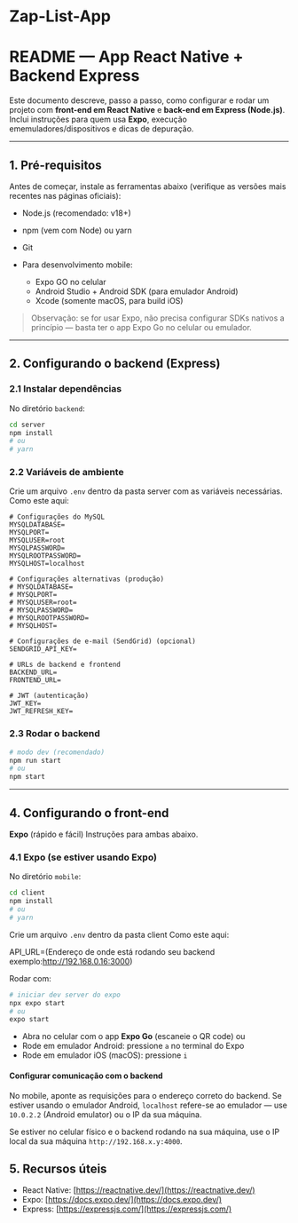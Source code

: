 # Zap-List-App
# README — App React Native + Backend Express

Este documento descreve, passo a passo, como configurar e rodar um projeto com **front-end em React Native** e **back-end em Express (Node.js)**. Inclui instruções para quem usa **Expo**, execução ememuladores/dispositivos e dicas de depuração.

---

## 1. Pré-requisitos

Antes de começar, instale as ferramentas abaixo (verifique as versões mais recentes nas páginas oficiais):

* Node.js (recomendado: v18+)
* npm (vem com Node) ou yarn
* Git
* Para desenvolvimento mobile:


  * Expo GO no celular
  * Android Studio + Android SDK (para emulador Android)
  * Xcode (somente macOS, para build iOS)

> Observação: se for usar Expo, não precisa configurar SDKs nativos a princípio — basta ter o app Expo Go no celular ou emulador.

---

## 2. Configurando o backend (Express)

### 2.1 Instalar dependências

No diretório `backend`:

```bash
cd server
npm install
# ou
# yarn
```

### 2.2 Variáveis de ambiente

Crie um arquivo `.env` dentro da pasta server com as variáveis necessárias. Como este aqui:

```
# Configurações do MySQL
MYSQLDATABASE=
MYSQLPORT=
MYSQLUSER=root
MYSQLPASSWORD=
MYSQLROOTPASSWORD=
MYSQLHOST=localhost

# Configurações alternativas (produção)
# MYSQLDATABASE=
# MYSQLPORT=
# MYSQLUSER=root=
# MYSQLPASSWORD=
# MYSQLROOTPASSWORD=
# MYSQLHOST=

# Configurações de e-mail (SendGrid) (opcional)
SENDGRID_API_KEY=

# URLs de backend e frontend
BACKEND_URL=
FRONTEND_URL=

# JWT (autenticação)
JWT_KEY=
JWT_REFRESH_KEY=
```

### 2.3 Rodar o backend

```bash
# modo dev (recomendado)
npm run start
# ou
npm start
```

---

## 4. Configurando o front-end

 **Expo** (rápido e fácil) Instruções para ambas abaixo.

### 4.1 Expo (se estiver usando Expo)

No diretório `mobile`:

```bash
cd client
npm install
# ou
# yarn
```

Crie um arquivo `.env` dentro da pasta client Como este aqui:

API_URL=(Endereço de onde está rodando seu backend exemplo:http://192.168.0.16:3000)

Rodar com:

```bash
# iniciar dev server do expo
npx expo start
# ou
expo start
```

* Abra no celular com o app **Expo Go** (escaneie o QR code) ou
* Rode em emulador Android: pressione `a` no terminal do Expo
* Rode em emulador iOS (macOS): pressione `i`

#### Configurar comunicação com o backend

No mobile, aponte as requisições para o endereço correto do backend. Se estiver usando o emulador Android, `localhost` refere-se ao emulador — use `10.0.2.2` (Android emulator) ou o IP da sua máquina.



Se estiver no celular físico e o backend rodando na sua máquina, use o IP local da sua máquina `http://192.168.x.y:4000`.


## 5. Recursos úteis

* React Native: [https://reactnative.dev/](https://reactnative.dev/)
* Expo: [https://docs.expo.dev/](https://docs.expo.dev/)
* Express: [https://expressjs.com/](https://expressjs.com/)


